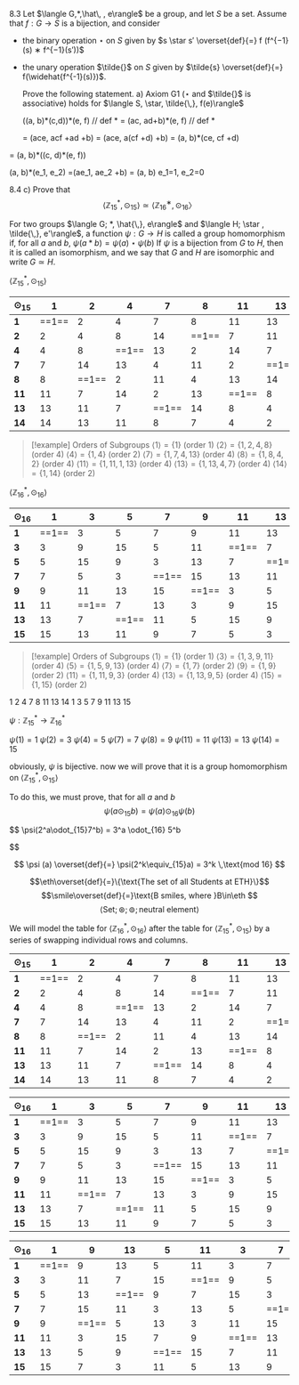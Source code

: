 







8.3
Let $\langle G,*,\hat\, , e\rangle$ be a group, and let $S$ be a set. Assume that $f : G \rightarrow S$ is a bijection, and consider
- the binary operation $\star$ on $S$ given by $s \star s′ \overset{def}{=} f (f^{−1}(s) ∗ f^{−1}(s′))$ 
- the unary operation $\tilde{}$  on $S$ given by $\tilde{s} \overset{def}{=} f(\widehat{f^{-1}(s)})$.
 
  Prove the following statement. 
  a) Axiom G1 ($\star$ and $\tilde{}$ is associative) holds for $\langle S, \star, \tilde{\,}, f(e)\rangle$

  ((a, b)\*(c,d))\*(e, f) // def *
  = (ac, ad+b)\*(e, f) // def *
  
  = (ace, acf +ad +b)
  = (ace, a(cf +d) +b)
  = (a, b)\*(ce, cf +d)

 = (a, b)\*((c, d)\*(e, f))



(a, b)\*(e_1, e_2) =(ae_1, ae_2 +b) = (a, b)
e_1=1, e_2=0













8.4
c)
Prove that $$\langle\mathbb{Z}^*_{15}, \odot_{15}\rangle \simeq \langle\mathbb{Z}^∗_{16}, \odot_{16}〉$$



 For two groups $\langle G; *, \hat{\,}, e\rangle$ and $\langle H; \star , \tilde{\,}, e'\rangle$, a function $\psi : G \rightarrow H$ is called a group homomorphism if, for all $a$ and $b$, $\psi (a*b) = \psi (a) \star \psi (b)$
 If $\psi$ is a bijection from $G$ to $H$, then it is called an isomorphism, and we say that $G$ and $H$ are isomorphic and write $G \simeq H$.


$\langle\mathbb{Z}^*_{15}, \odot_{15}\rangle$

| $\odot_{15}$ | 1  | 2  | 4  | 7  | 8  | 11 | 13 | 14 |
|--------------|----|----|----|----|----|----|----|----|
| **1**            | ==1==  | 2  | 4  | 7  | 8  | 11 | 13 | 14 |
| **2**            | 2  | 4  | 8  | 14 | ==1==  | 7  | 11 | 13 |
| **4**            | 4  | 8  | ==1==  | 13 | 2  | 14 | 7  | 11 |
| **7**            | 7  | 14 | 13 | 4  | 11 | 2  | ==1==  | 8  |
| **8**            | 8  | ==1==  | 2  | 11 | 4  | 13 | 14 | 7  |
| **11**           | 11 | 7  | 14 | 2  | 13 | ==1==  | 8  | 4  |
| **13**           | 13 | 11 | 7  | ==1==  | 14 | 8  | 4  | 2  |
| **14**           | 14 | 13 | 11 | 8  | 7  | 4  | 2  | ==1==  |
>[!example] Orders of Subgroups
>$\langle1\rangle=\{1\} \text{ (order 1)}$
>$\langle2\rangle=\{1,2,4,8\}\text{ (order 4)}$
>$\langle4\rangle=\{1,4\} \text{ (order 2)}$
>$\langle7\rangle=\{1,7,4,13\} \text{ (order 4)}$
>$\langle8\rangle=\{1,8,4,2\} \text{ (order 4)}$
>$\langle11\rangle=\{1,11,1,13\} \text{ (order 4)}$
>$\langle13\rangle=\{1,13,4,7\} \text{ (order 4)}$
>$\langle14\rangle=\{1,14\}\text{ (order 2)}$



$\langle\mathbb{Z}^*_{16}, \odot_{16}\rangle$

| $\odot_{16}$ | 1  | 3  | 5  | 7  | 9  | 11 | 13 | 15 |
|--------------|----|----|----|----|----|----|----|----|
| **1**        | ==1==  | 3  | 5  | 7  | 9  | 11 | 13 | 15 |
| **3**        | 3  | 9  | 15 | 5  | 11 | ==1==  | 7  | 13 |
| **5**        | 5  | 15 | 9  | 3  | 13 | 7  | ==1==  | 11 |
| **7**        | 7  | 5  | 3  | ==1==  | 15 | 13 | 11 | 9  |
| **9**        | 9  | 11 | 13 | 15 | ==1==  | 3  | 5  | 7  |
| **11**       | 11 | ==1==  | 7  | 13 | 3  | 9  | 15 | 5  |
| **13**       | 13 | 7  | ==1==  | 11 | 5  | 15 | 9  | 3  |
| **15**       | 15 | 13 | 11 | 9  | 7  | 5  | 3  | ==1==  |
>[!example] Orders of Subgroups
>$\langle1\rangle=\{1\} \text{ (order 1)}$
>$\langle3\rangle=\{1,3,9,11\}\text{ (order 4)}$
>$\langle5\rangle=\{1,5,9,13\} \text{ (order 4)}$
>$\langle7\rangle=\{1,7\} \text{ (order 2)}$
>$\langle9\rangle=\{1,9\} \text{ (order 2)}$
>$\langle11\rangle=\{1,11,9,3\} \text{ (order 4)}$
>$\langle13\rangle=\{1,13,9,5\} \text{ (order 4)}$
>$\langle15\rangle=\{1,15\}\text{ (order 2)}$






1 2 4 7 8 11 13 14
1 3 5 7 9 11 13 15


$\psi : \mathbb{Z}^*_{15} \rightarrow \mathbb{Z}^*_{16}$


$\psi(1)=1$
$\psi(2)=3$
$\psi(4)=5$
$\psi(7)=7$
$\psi(8)=9$
$\psi(11)=11$
$\psi(13)=13$
$\psi(14)=15$


obviously, $\psi$ is bijective. now we will prove that it is a group homomorphism on $\langle\mathbb{Z}^*_{15}, \odot_{15}\rangle$


To do this, we must prove, that for all $a$ and $b$
$$
\psi(a\odot_{15}b)=\psi(a)\odot_{16}\psi(b)
$$





$$
\psi(2^a\odot_{15}7^b) = 3^a \odot_{16} 5^b

$$








$$
\psi (a) \overset{def}{=} \psi(2^k\equiv_{15}a) = 3^k \,\text{mod 16}
$$










$$\eth\overset{def}{=}\{\text{The set of all Students at ETH}\}$$
$$\smile\overset{def}{=}\text{B smiles, where }B\in\eth
$$
$$\langle\text{Set};\circledast ; \circledcirc; \text{neutral element} \rangle $$








We will model the table for $\langle\mathbb{Z}^*_{16}, \odot_{16}\rangle$ after the table for $\langle\mathbb{Z}^*_{15}, \odot_{15}\rangle$ by a series of swapping individual rows and columns. 


| $\odot_{15}$ | 1  | 2  | 4  | 7  | 8  | 11 | 13 | 14 |
|--------------|----|----|----|----|----|----|----|----|
| **1**            | ==1==  | 2  | 4  | 7  | 8  | 11 | 13 | 14 |
| **2**            | 2  | 4  | 8  | 14 | ==1==  | 7  | 11 | 13 |
| **4**            | 4  | 8  | ==1==  | 13 | 2  | 14 | 7  | 11 |
| **7**            | 7  | 14 | 13 | 4  | 11 | 2  | ==1==  | 8  |
| **8**            | 8  | ==1==  | 2  | 11 | 4  | 13 | 14 | 7  |
| **11**           | 11 | 7  | 14 | 2  | 13 | ==1==  | 8  | 4  |
| **13**           | 13 | 11 | 7  | ==1==  | 14 | 8  | 4  | 2  |
| **14**           | 14 | 13 | 11 | 8  | 7  | 4  | 2  | ==1==  |



| $\odot_{16}$ | 1  | 3  | 5  | 7  | 9  | 11 | 13 | 15 |
|--------------|----|----|----|----|----|----|----|----|
| **1**        | ==1==  | 3  | 5  | 7  | 9  | 11 | 13 | 15 |
| **3**        | 3  | 9  | 15 | 5  | 11 | ==1==  | 7  | 13 |
| **5**        | 5  | 15 | 9  | 3  | 13 | 7  | ==1==  | 11 |
| **7**        | 7  | 5  | 3  | ==1==  | 15 | 13 | 11 | 9  |
| **9**        | 9  | 11 | 13 | 15 | ==1==  | 3  | 5  | 7  |
| **11**       | 11 | ==1==  | 7  | 13 | 3  | 9  | 15 | 5  |
| **13**       | 13 | 7  | ==1==  | 11 | 5  | 15 | 9  | 3  |
| **15**       | 15 | 13 | 11 | 9  | 7  | 5  | 3  | ==1== 


| $\odot_{16}$ | 1     | 9     | 13    | 5     | 11    | 3     | 7     | 15    |
| ------------ | ----- | ----- | ----- | ----- | ----- | ----- | ----- | ----- |
| **1**        | ==1== | 9     | 13    | 5     | 11    | 3     | 7     | 15    |
| **3**        | 3     | 11    | 7     | 15    | ==1== | 9     | 5     | 13    |
| **5**        | 5     | 13    | ==1== | 9     | 7     | 15    | 3     | 11    |
| **7**        | 7     | 15    | 11    | 3     | 13    | 5     | ==1== | 9     |
| **9**        | 9     | ==1== | 5     | 13    | 3     | 11    | 15    | 7     |
| **11**       | 11    | 3     | 15    | 7     | 9     | ==1== | 13    | 5     |
| **13**       | 13    | 5     | 9     | ==1== | 15    | 7     | 11    | 3     |
| **15**       | 15    | 7     | 3     | 11    | 5     | 13    | 9     | ==1== |
